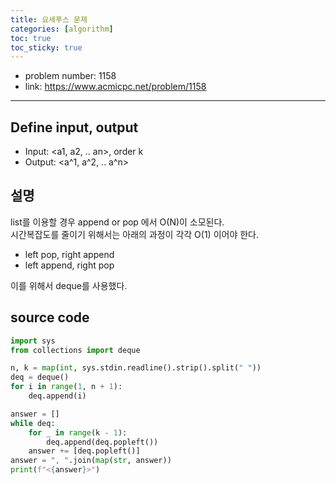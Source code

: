```yaml
---
title: 요세푸스 문제  
categories: [algorithm]
toc: true
toc_sticky: true
---
```


- problem number: 1158  
- link: https://www.acmicpc.net/problem/1158   
---

## Define input, output
- Input: <a1, a2, .. an>, order k  
- Output: <a^1, a^2, .. a^n>  


## 설명
list를 이용할 경우 append or pop 에서 O(N)이 소모된다.    
시간복잡도를 줄이기 위해서는 아래의 과정이 각각 O(1) 이어야 한다.  

- left pop, right append  
- left append, right pop  

이를 위해서 deque를 사용했다.  

## source code 
```python
import sys
from collections import deque

n, k = map(int, sys.stdin.readline().strip().split(" "))
deq = deque()
for i in range(1, n + 1):
    deq.append(i)

answer = []
while deq:
    for _ in range(k - 1):
        deq.append(deq.popleft())
    answer += [deq.popleft()]
answer = ", ".join(map(str, answer))
print(f"<{answer}>")
```
